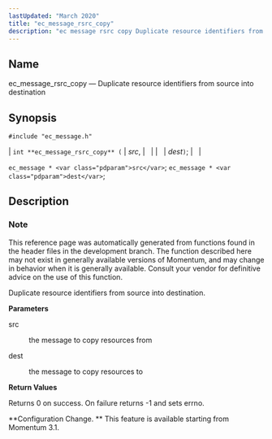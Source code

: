 ```yaml
---
lastUpdated: "March 2020"
title: "ec_message_rsrc_copy"
description: "ec message rsrc copy Duplicate resource identifiers from source into destination int ec message rsrc copy src dest ec message src ec message dest This reference page was automatically generated from functions found in the header files in the development branch The function described here may not exist in generally..."
---
```


<a name="apis.ec_message_rsrc_copy"></a> 
## Name

ec_message_rsrc_copy — Duplicate resource identifiers from source into destination

## Synopsis

`#include "ec_message.h"`

| `int **ec_message_rsrc_copy** (` | <var class="pdparam">src</var>, |   |
|   | <var class="pdparam">dest</var>`)`; |   |

`ec_message * <var class="pdparam">src</var>`;
`ec_message * <var class="pdparam">dest</var>`;<a name="idp56768816"></a> 
## Description

### Note

This reference page was automatically generated from functions found in the header files in the development branch. The function described here may not exist in generally available versions of Momentum, and may change in behavior when it is generally available. Consult your vendor for definitive advice on the use of this function.

Duplicate resource identifiers from source into destination.

**<a name="idp56771712"></a> Parameters**

<dl class="variablelist">

<dt>src</dt>

<dd>

the message to copy resources from

</dd>

<dt>dest</dt>

<dd>

the message to copy resources to

</dd>

</dl>

**<a name="idp56776304"></a> Return Values**

Returns 0 on success. On failure returns -1 and sets errno.

**Configuration Change. ** This feature is available starting from Momentum 3.1.